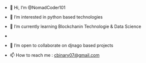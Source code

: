 - 👋 Hi, I’m @NomadCoder101
- 👀 I’m interested in python based technologies
- 🌱 I’m currently learning Blockchanin Technologie & Data Science 
- 
- 💞️ I’m open to collaborate on djnago based projects 


 
- 📫 How to reach me  : cbinary07@gmail.com


<!---
NomadCoder101/NomadCoder101 is a ✨ special ✨ repository because its `README.md` (this file) appears on your GitHub profile.
You can click the Preview link to take a look at your changes.
--->
